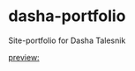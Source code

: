 dasha-portfolio
===============

Site-portfolio for Dasha Talesnik

[preview:](http://spaghettiguru.github.io/dasha-portfolio)
